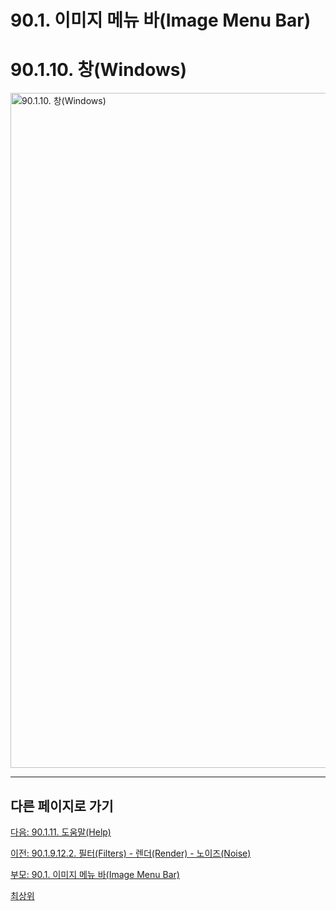 # 90.1. 이미지 메뉴 바(Image Menu Bar)
# 90.1.10. 창(Windows)

<img width="1080" alt="90.1.10. 창(Windows)" environment="MacOS:Sonoma 14.2.1 GIMP 2.10.36" src="https://github.com/wonder13662/gimp/assets/15767104/5898f1cf-caac-4702-a2a8-eb6586d704fe">

***

## 다른 페이지로 가기

[다음: 90.1.11. 도움말(Help)](./90-01-11-help.md)

[이전: 90.1.9.12.2. 필터(Filters) - 렌더(Render) - 노이즈(Noise)](./90-01-09-filtersx-12-renderx-02-noise.md)

[부모: 90.1. 이미지 메뉴 바(Image Menu Bar)](./90-01-00-image-menu-bar.md)

[최상위](./00-home.md)
